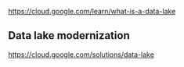 https://cloud.google.com/learn/what-is-a-data-lake


## Data lake modernization

https://cloud.google.com/solutions/data-lake